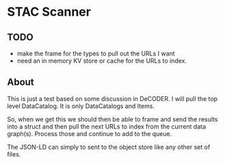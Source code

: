 # STAC Scanner

## TODO

* make the frame for the types to pull out the URLs I want
* need an in memory KV store or cache for the URLs to index.

##  About

This is just a test based on some discussion in DeCODER.  I will pull the top level DataCatalog.
It is only DataCatalogs and Items.

So, when we get this we should then be able to frame and send the results into a struct and then pull
the next URLs to index from the current data graph(s).   Process those and continue to add to the queue.

The JSON-LD can simply to sent to the object store like any other set of files.  